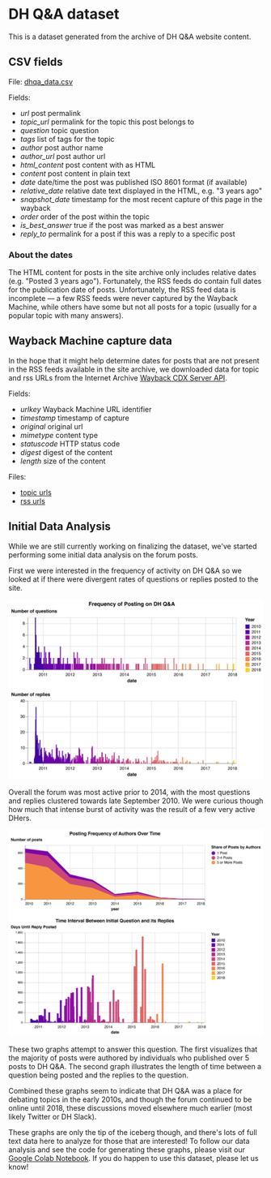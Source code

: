 # DH Q&A dataset

This is a dataset generated from the archive of DH Q&amp;A website
content.

## CSV fields

File: [dhqa_data.csv](dhqa_data.csv)

Fields:

* *url* post permalink
* *topic_url* permalink for the topic this post belongs to
* *question* topic question
* *tags* list of tags for the topic
* *author* post author name
* *author_url* post author url
* *html_content* post content with as HTML
* *content* post content in plain text
* *date* date/time the post was published ISO 8601 format (if available)
* *relative_date* relative date text displayed in the HTML, e.g. "3 years ago"
* *snapshot_date* timestamp for the most recent capture of this page in the wayback
* *order* order of the post within the topic
* *is_best_answer* true if the post was marked as a best answer
* *reply_to* permalink for a post if this was a reply to a specific post

### About the dates

The HTML content for posts in the site archive only includes relative dates
(e.g. "Posted 3 years ago"). Fortunately, the RSS feeds do contain full dates
for the publication date of posts. Unfortunately, the RSS feed data is
incomplete — a few RSS feeds were never captured by the Wayback Machine,
while others have some but not all posts for a topic (usually for a
popular topic with many answers).

## Wayback Machine capture data

In the hope that it might help determine dates for posts that are not present
in the RSS feeds available in the site archive, we downloaded data for topic and
rss URLs from the Internet Archive
[Wayback CDX Server API](https://github.com/internetarchive/wayback/tree/master/wayback-cdx-server).

Fields:

* *urlkey* Wayback Machine URL identifier
* *timestamp* timestamp of capture
* *original* original url
* *mimetype* content type
* *statuscode* HTTP status code
* *digest* digest of the content
* *length* size of the content

Files:

* [topic urls](wayback_cdx_topics.json)
* [rss urls](wayback_cdx_rss.json)

## Initial Data Analysis

While we are still currently working on finalizing the dataset, we've started performing some initial data analysis on the forum posts.

First we were interested in the frequency of activity on DH Q&A so we looked at if there were divergent rates of questions or replies posted to the site.

![post frequency](images/post_frequency.png)

Overall the forum was most active prior to 2014, with the most questions and replies clustered towards late September 2010. We were curious though how much that intense burst of activity was the result of a few very active DHers.

![post rates](images/post_share_replies.png)

These two graphs attempt to answer this question. The first visualizes that the majority of posts were authored by individuals who published over 5 posts to DH Q&A. The second graph illustrates the length of time between a question being posted and the replies to the question.

Combined these graphs seem to indicate that DH Q&A was a place for debating topics in the early 2010s, and though the forum continued to be online until 2018, these discussions moved elsewhere much earlier (most likely Twitter or DH Slack).

These graphs are only the tip of the iceberg though, and there's lots of full text data here to analyze for those that are interested! To follow our data analysis and see the code for generating these graphs, please visit our [Google Colab Notebook](https://colab.research.google.com/drive/1CSdLUMz3fOzUWXxMWUiQaQoOmDddi5oJ#scrollTo=mkSRhPWlP1Eb&line=1&uniqifier=1). If you do happen to use this dataset, please let us know!